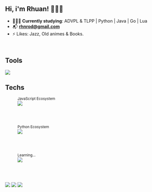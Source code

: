 ## Hi, i'm Rhuan! 🙇🏻‍♂️

- 👨🏻‍💻 **Currently studying**: ADVPL & TLPP | Python | Java | Go | Lua
- 📬 **rhnrod@gmail.com**
- ⚡ Likes: Jazz, Old animes & Books.

 <div style="display: inline_block"><br>
 <h2>Tools</h2>
  <img align="center" src="https://skillicons.dev/icons?i=git,linux,vim,docker,sequelize" />
  <br>
  <h2>Techs</h2>
  <figure>
   <sup>JavaScript Ecosystem</sup><br>
   <img align="center" src="https://skillicons.dev/icons?i=javascript,typescript,nodejs,express,react,next,vue" />
  </figure><br><br>
  
  <figure>
   <sup>Python Ecosystem</sup><br>
  <img align="center" src="https://skillicons.dev/icons?i=python,flask,django" />
  </figure><br><br>

    
  <figure>
   <sup>Learning...</sup><br>
  <img align="center" src="https://skillicons.dev/icons?i=golang,java" />
  </figure><br><br>
</div>
<br>
 
 <div>
 <a href="https://www.linkedin.com/in/rhuan-emanuel-6712b7135" target="_blank"><img src="https://img.shields.io/badge/-LinkedIn-%230077B5?style=for-the-badge&logo=linkedin&logoColor=white" target="_blank"></a>
  <a href="https://instagram.com/rhnroddev" target="_blank"><img src="https://img.shields.io/badge/-Instagram-%23E4405F?style=for-the-badge&logo=instagram&logoColor=white" target="_blank"></a>
 <a href="https://rhnrod.hashnode.dev/" target="_blank"><img src="https://img.shields.io/badge/Hashnode-2962FF?style=for-the-badge&logo=hashnode&logoColor=white" target="_blank"></a>
</div>
